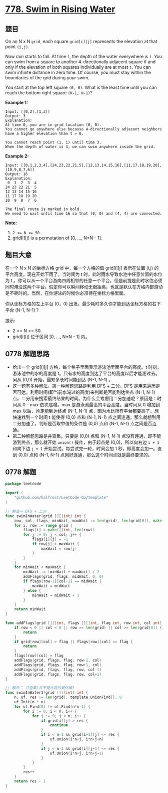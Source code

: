 # [778. Swim in Rising Water](https://leetcode.com/problems/swim-in-rising-water/)


## 题目

On an N x N `grid`, each square `grid[i][j]` represents the elevation at that point `(i,j)`.

Now rain starts to fall. At time `t`, the depth of the water everywhere is `t`. You can swim from a square to another 4-directionally adjacent square if and only if the elevation of both squares individually are at most `t`. You can swim infinite distance in zero time. Of course, you must stay within the boundaries of the grid during your swim.

You start at the top left square `(0, 0)`. What is the least time until you can reach the bottom right square `(N-1, N-1)`?

**Example 1:**

    Input: [[0,2],[1,3]]
    Output: 3
    Explanation:
    At time 0, you are in grid location (0, 0).
    You cannot go anywhere else because 4-directionally adjacent neighbors have a higher elevation than t = 0.
    
    You cannot reach point (1, 1) until time 3.
    When the depth of water is 3, we can swim anywhere inside the grid.

**Example 2:**

    Input: [[0,1,2,3,4],[24,23,22,21,5],[12,13,14,15,16],[11,17,18,19,20],[10,9,8,7,6]]
    Output: 16
    Explanation:
     0  1  2  3  4
    24 23 22 21  5
    12 13 14 15 16
    11 17 18 19 20
    10  9  8  7  6
    
    The final route is marked in bold.
    We need to wait until time 16 so that (0, 0) and (4, 4) are connected.

**Note:**

1. `2 <= N <= 50`.
2. grid[i][j] is a permutation of [0, ..., N*N - 1].

## 题目大意


在一个 N x N 的坐标方格 grid 中，每一个方格的值 grid[i][j] 表示在位置 (i,j) 的平台高度。现在开始下雨了。当时间为 t 时，此时雨水导致水池中任意位置的水位为 t 。你可以从一个平台游向四周相邻的任意一个平台，但是前提是此时水位必须同时淹没这两个平台。假定你可以瞬间移动无限距离，也就是默认在方格内部游动是不耗时的。当然，在你游泳的时候你必须待在坐标方格里面。

你从坐标方格的左上平台 (0，0) 出发。最少耗时多久你才能到达坐标方格的右下平台 (N-1, N-1)？

提示:

- 2 <= N <= 50.
- grid[i][j] 位于区间 [0, ..., N*N - 1] 内。


## 0778 解题思路

- 给出一个 grid[i][j] 方格，每个格子里面表示游泳池里面平台的高度。t 时刻，游泳池中的水的高度是 t。只有水的高度到达了平台的高度以后才能游过去。问从 (0,0) 开始，最短多长时间能到达 (N-1, N-1) 。
- 这一题有多种解法。第一种解题思路是利用 DFS + 二分。DFS 是用来遍历是否可达。利用时间(即当前水淹过的高度)来判断是否能到达终点 (N-1, N-1) 点。二分用来搜索最终结果的时间。为什么会考虑用二分加速呢？原因是：时间从 0 - max 依次递增。max 是游泳池最高的平台高度。当时间从 0 增加到 max 以后，肯定能到达终点 (N-1, N-1) 点，因为水比所有平台都要高了。想快速找到一个时间 t 能使得 (0,0) 点和 (N-1, N-1) 点之间连通，那么就想到用二分加速了。判断是否取中值的条件是 (0,0) 点和 (N-1, N-1) 点之间是否连通。
- 第二种解题思路是并查集。只要是 (0,0) 点和 (N-1, N-1) 点没有连通，即不能游到终点，那么就开始 `union()` 操作，由于起点是 (0,0)，所以向右边 `i + 1` 和向下边 `j + 1` 开始尝试。每尝试完一轮，时间会加 1 秒，即高度会加一。直到 (0,0) 点和 (N-1, N-1) 点刚好连通，那么这个时间点就是最终要求的。

## 0778 解题

```go
package leetcode

import (
	"github.com/halfrost/LeetCode-Go/template"
)

// 解法一 DFS + 二分
func swimInWater(grid [][]int) int {
	row, col, flags, minWait, maxWait := len(grid), len(grid[0]), make([][]int, len(grid)), 0, 0
	for i, row := range grid {
		flags[i] = make([]int, len(row))
		for j := 0; j < col; j++ {
			flags[i][j] = -1
			if row[j] > maxWait {
				maxWait = row[j]
			}
		}
	}
	for minWait < maxWait {
		midWait := (minWait + maxWait) / 2
		addFlags(grid, flags, midWait, 0, 0)
		if flags[row-1][col-1] == midWait {
			maxWait = midWait
		} else {
			minWait = midWait + 1
		}
	}
	return minWait
}

func addFlags(grid [][]int, flags [][]int, flag int, row int, col int) {
	if row < 0 || col < 0 || row >= len(grid) || col >= len(grid[0]) {
		return
	}
	if grid[row][col] > flag || flags[row][col] == flag {
		return
	}
	flags[row][col] = flag
	addFlags(grid, flags, flag, row-1, col)
	addFlags(grid, flags, flag, row+1, col)
	addFlags(grid, flags, flag, row, col-1)
	addFlags(grid, flags, flag, row, col+1)
}

// 解法二 并查集(并不是此题的最优解)
func swimInWater1(grid [][]int) int {
	n, uf, res := len(grid), template.UnionFind{}, 0
	uf.Init(n * n)
	for uf.Find(0) != uf.Find(n*n-1) {
		for i := 0; i < n; i++ {
			for j := 0; j < n; j++ {
				if grid[i][j] > res {
					continue
				}
				if i < n-1 && grid[i+1][j] <= res {
					uf.Union(i*n+j, i*n+j+n)
				}
				if j < n-1 && grid[i][j+1] <= res {
					uf.Union(i*n+j, i*n+j+1)
				}
			}
		}
		res++
	}
	return res - 1
}

```